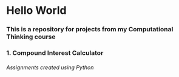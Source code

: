 # Hello World
### This is a repository for projects from my Computational Thinking course
### 1. Compound Interest Calculator
###### Assignments created using Python
